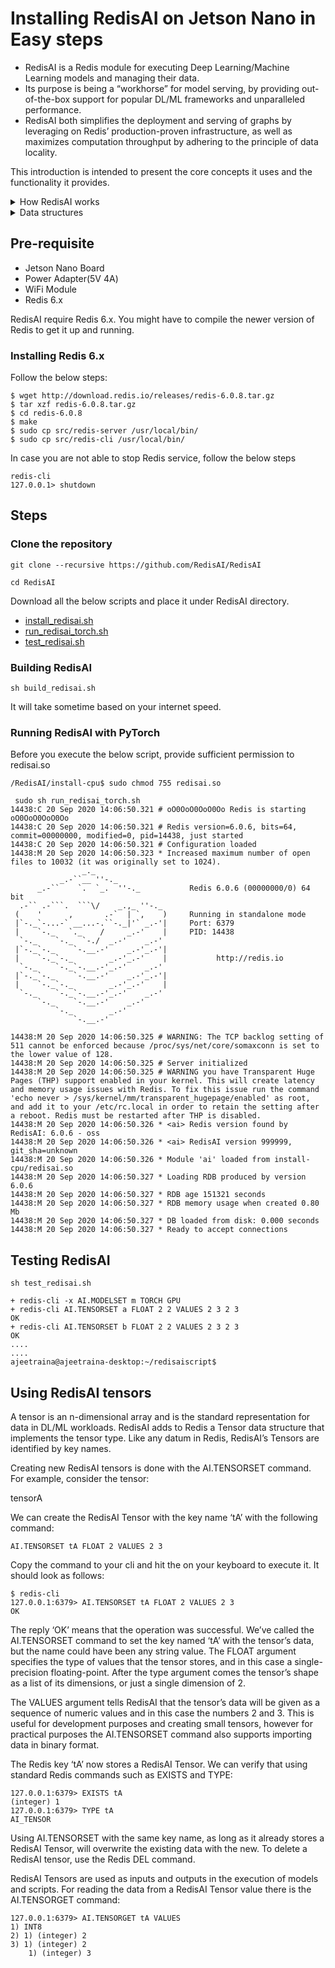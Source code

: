 # Installing RedisAI on Jetson Nano in Easy steps

- RedisAI is a Redis module for executing Deep Learning/Machine Learning models and managing their data. 
- Its purpose is being a “workhorse” for model serving, by providing out-of-the-box support for popular DL/ML frameworks and unparalleled performance. 
- RedisAI both simplifies the deployment and serving of graphs by leveraging on Redis’ production-proven infrastructure, as well as maximizes computation throughput by adhering to the principle of data locality.

This introduction is intended to present the core concepts it uses and the functionality it provides.


<details><summary>
How RedisAI works 
 </summary>
 <br>
 
RedisAI bundles together best-of-breed technologies for delivering stable and performant computation graph serving. Every DL/ML framework ships with a runtime for executing the models developed with it, and the common practice for serving these is building a simple server around them.

RedisAI aims to be that server, saving you from the need of installing the backend you’re using and developing a server for it. By itself that does not justify RedisAI’s existence so there’s more to it. Because RedisAI is implemented as a Redis module it automatically benefits from the server’s capabilities: be it Redis’ native data types, its robust eco-system of clients, high-availability, persistence, clustering, and Enterprise support.

Because Redis is an in-memory data structure server RedisAI uses it for storing all of its data. The main data type supported by RedisAI is the Tensor that is the standard representation of data in the DL/ML domain. Because tensors are stored in the memory space of the Redis server, they are readily accessible to any of RedisAI’s backend libraries at minimal latency.

The locality of data, which is tensor data in adjacency to DL/ML models backends, allows RedisAI to provide optimal performance when serving models. It also makes it a perfect choice for deploying DL/ML models in production and allowing them to be used by any application.

Furthermore, RedisAI is also an optimal testbed for models as it allows the parallel execution of multiple computation graphs and, in future versions, assessing their respective performance in real-time.
</details>

<details><summary>Data structures 
 </summary>
RedisAI provides the following data structures:

- Tensor: Represents an n-dimensional array of values
- Model: Represents a computation graph by one of the supported DL/ML framework backends
- Script: Represents a TorchScript program

DL/ML backends 

RedisAI supports DL/ML identifiers and their respective backend libraries, including:

- TF: The TensorFlow backend
- TFLITE: The TensorFlow Lite backend
- TORCH: The PyTorch backend
- ONNX: ONNXRuntime backend

A complete list of supported backends is in the release notes for each version.

Backend libraries are dynamically loaded as needed, but can also be loaded during booting or at runtime. Refer to these pages for more information on loading backends:

[AI.CONFIG command](https://oss.redislabs.com/redisai/commands/#aiconfig?_ga=2.121196299.224366325.1600062424-1938870273.1595669189)
[Backend configuration](https://oss.redislabs.com/redisai/configuration/#backend?_ga=2.121196299.224366325.1600062424-1938870273.1595669189)
</details>


## Pre-requisite

- Jetson Nano Board
- Power Adapter(5V 4A)
- WiFi Module
- Redis 6.x

RedisAI require Redis 6.x. You might have to compile the newer version of Redis to get it up and running.

### Installing Redis 6.x



Follow the below steps:

```
$ wget http://download.redis.io/releases/redis-6.0.8.tar.gz
$ tar xzf redis-6.0.8.tar.gz
$ cd redis-6.0.8
$ make
$ sudo cp src/redis-server /usr/local/bin/
$ sudo cp src/redis-cli /usr/local/bin/

```
In case you are not able to stop Redis service, follow the below steps

```
redis-cli
127.0.0.1> shutdown
```


## Steps

### Clone the repository

```
git clone --recursive https://github.com/RedisAI/RedisAI
```

```
cd RedisAI
```

Download all the below scripts and place it under RedisAI directory.

- [install_redisai.sh](https://github.com/collabnix/redisplanet/blob/master/enterprise/modules/redisai/install/install_rediai.sh)
- [run_redisai_torch.sh](https://github.com/collabnix/redisplanet/blob/master/enterprise/modules/redisai/install/run_redisai_torch-sh)
- [test_redisai.sh](https://github.com/collabnix/redisplanet/blob/master/enterprise/modules/redisai/install/test_redisai-sh)

### Building RedisAI


```
sh build_redisai.sh
```



It will take sometime based on your internet speed.


### Running RedisAI with PyTorch

Before you execute the below script, provide sufficient permission to redisai.so

```
/RedisAI/install-cpu$ sudo chmod 755 redisai.so 
```

```
 sudo sh run_redisai_torch.sh 
14438:C 20 Sep 2020 14:06:50.321 # oO0OoO0OoO0Oo Redis is starting oO0OoO0OoO0Oo
14438:C 20 Sep 2020 14:06:50.321 # Redis version=6.0.6, bits=64, commit=00000000, modified=0, pid=14438, just started
14438:C 20 Sep 2020 14:06:50.321 # Configuration loaded
14438:M 20 Sep 2020 14:06:50.323 * Increased maximum number of open files to 10032 (it was originally set to 1024).
                _._                                                  
           _.-``__ ''-._                                             
      _.-``    `.  `_.  ''-._           Redis 6.0.6 (00000000/0) 64 bit
  .-`` .-```.  ```\/    _.,_ ''-._                                   
 (    '      ,       .-`  | `,    )     Running in standalone mode
 |`-._`-...-` __...-.``-._|'` _.-'|     Port: 6379
 |    `-._   `._    /     _.-'    |     PID: 14438
  `-._    `-._  `-./  _.-'    _.-'                                   
 |`-._`-._    `-.__.-'    _.-'_.-'|                                  
 |    `-._`-._        _.-'_.-'    |           http://redis.io        
  `-._    `-._`-.__.-'_.-'    _.-'                                   
 |`-._`-._    `-.__.-'    _.-'_.-'|                                  
 |    `-._`-._        _.-'_.-'    |                                  
  `-._    `-._`-.__.-'_.-'    _.-'                                   
      `-._    `-.__.-'    _.-'                                       
          `-._        _.-'                                           
              `-.__.-'                                               

14438:M 20 Sep 2020 14:06:50.325 # WARNING: The TCP backlog setting of 511 cannot be enforced because /proc/sys/net/core/somaxconn is set to the lower value of 128.
14438:M 20 Sep 2020 14:06:50.325 # Server initialized
14438:M 20 Sep 2020 14:06:50.325 # WARNING you have Transparent Huge Pages (THP) support enabled in your kernel. This will create latency and memory usage issues with Redis. To fix this issue run the command 'echo never > /sys/kernel/mm/transparent_hugepage/enabled' as root, and add it to your /etc/rc.local in order to retain the setting after a reboot. Redis must be restarted after THP is disabled.
14438:M 20 Sep 2020 14:06:50.326 * <ai> Redis version found by RedisAI: 6.0.6 - oss
14438:M 20 Sep 2020 14:06:50.326 * <ai> RedisAI version 999999, git_sha=unknown
14438:M 20 Sep 2020 14:06:50.326 * Module 'ai' loaded from install-cpu/redisai.so
14438:M 20 Sep 2020 14:06:50.327 * Loading RDB produced by version 6.0.6
14438:M 20 Sep 2020 14:06:50.327 * RDB age 151321 seconds
14438:M 20 Sep 2020 14:06:50.327 * RDB memory usage when created 0.80 Mb
14438:M 20 Sep 2020 14:06:50.327 * DB loaded from disk: 0.000 seconds
14438:M 20 Sep 2020 14:06:50.327 * Ready to accept connections

```


## Testing RedisAI 



```
sh test_redisai.sh 

+ redis-cli -x AI.MODELSET m TORCH GPU
+ redis-cli AI.TENSORSET a FLOAT 2 2 VALUES 2 3 2 3
OK
+ redis-cli AI.TENSORSET b FLOAT 2 2 VALUES 2 3 2 3
OK
....
....
ajeetraina@ajeetraina-desktop:~/redisaiscript$ 

```

## Using RedisAI tensors 

A tensor is an n-dimensional array and is the standard representation for data in DL/ML workloads. RedisAI adds to Redis a Tensor data structure that implements the tensor type. Like any datum in Redis, RedisAI’s Tensors are identified by key names.

Creating new RedisAI tensors is done with the AI.TENSORSET command. For example, consider the tensor:

tensorA

We can create the RedisAI Tensor with the key name ‘tA’ with the following command:

```
AI.TENSORSET tA FLOAT 2 VALUES 2 3
```

Copy the command to your cli and hit the <ENTER> on your keyboard to execute it. It should look as follows:

```
$ redis-cli
127.0.0.1:6379> AI.TENSORSET tA FLOAT 2 VALUES 2 3
OK
```

The reply ‘OK’ means that the operation was successful. We’ve called the AI.TENSORSET command to set the key named ‘tA’ with the tensor’s data, but the name could have been any string value. The FLOAT argument specifies the type of values that the tensor stores, and in this case a single-precision floating-point. After the type argument comes the tensor’s shape as a list of its dimensions, or just a single dimension of 2.

The VALUES argument tells RedisAI that the tensor’s data will be given as a sequence of numeric values and in this case the numbers 2 and 3. This is useful for development purposes and creating small tensors, however for practical purposes the AI.TENSORSET command also supports importing data in binary format.

The Redis key ‘tA’ now stores a RedisAI Tensor. We can verify that using standard Redis commands such as EXISTS and TYPE:

```
127.0.0.1:6379> EXISTS tA
(integer) 1
127.0.0.1:6379> TYPE tA
AI_TENSOR
```

Using AI.TENSORSET with the same key name, as long as it already stores a RedisAI Tensor, will overwrite the existing data with the new. To delete a RedisAI tensor, use the Redis DEL command.

RedisAI Tensors are used as inputs and outputs in the execution of models and scripts. For reading the data from a RedisAI Tensor value there is the AI.TENSORGET command:

```
127.0.0.1:6379> AI.TENSORGET tA VALUES
1) INT8
2) 1) (integer) 2
3) 1) (integer) 2
    1) (integer) 3

```

